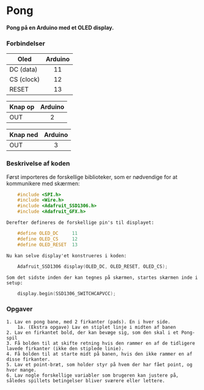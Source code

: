 # Pong
**Pong på en Arduino med et OLED display.**
### Forbindelser
Oled        | Arduino
------------|:--------:
DC (data)   | 11
CS (clock)  | 12
RESET       | 13

Knap op   | Arduino
------------|:--------:
OUT         | 2

Knap ned   | Arduino
-----------|:--------:
OUT        | 3

### Beskrivelse af koden
Først importeres de forskellige biblioteker, som er nødvendige for at kommunikere med skærmen:
```c++
    #include <SPI.h>
    #include <Wire.h>
    #include <Adafruit_SSD1306.h>
    #include <Adafruit_GFX.h>
```
    Derefter defineres de forskellige pin's til displayet:
```c++
    #define OLED_DC     11
    #define OLED_CS     12
    #define OLED_RESET  13
```
    Nu kan selve display'et konstrueres i koden:
```c++
    Adafruit_SSD1306 display(OLED_DC, OLED_RESET, OLED_CS);
```
    Som det sidste inden der kan tegnes på skærmen, startes skærmen inde i setup:
    
```c++
    display.begin(SSD1306_SWITCHCAPVCC);   
```

### Opgaver
    1. Lav en pong bane, med 2 firkanter (pads). En i hver side.
        1a. (Ekstra opgave) Lav en stiplet linje i midten af banen
    2. Lav en firkantet bold, der kan bevæge sig, som den skal i et Pong-spil
    3. Få bolden til at skifte retning hvis den rammer en af de tidligere lavede firkanter (ikke den stiplede linie).
    4. Få bolden til at starte midt på banen, hvis den ikke rammer en af disse firkanter.
    5. Lav et point-bræt, som holder styr på hvem der har fået point, og hvor mange.
    6. Lav nogle forskellige variabler som brugeren kan justere på, således spillets betingelser bliver sværere eller lettere.
